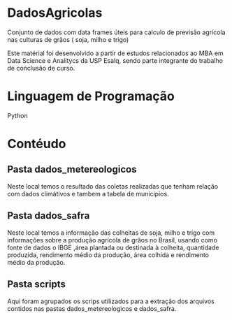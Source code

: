 # DadosAgricolas
Conjunto de dados com data frames úteis para calculo de previsão agrícola nas culturas de grãos ( soja, milho e trigo)

Este matérial foi desenvolvido a partir de estudos relacionados ao MBA em Data Science e Analitycs da USP Esalq, sendo parte integrante do trabalho de conclusão de curso.

# Linguagem de Programação
Python

# Contéudo
## Pasta dados_metereologicos
Neste local temos o resultado das coletas realizadas que tenham relação com dados climátivos e tambem a tabela de municipios.

## Pasta dados_safra
Neste local temos a informação das colheitas de soja, milho e trigo com informações sobre a produção agrícola de grãos no Brasil, usando como fonte de dados o IBGE ,área plantada ou destinada à colheita, quantidade produzida, rendimento médio da produção, área colhida e rendimento médio da produção.

## Pasta scripts
Aqui foram agrupados os scrips utilizados para a extração dos arquivos contidos nas pastas dados_metereologicos e dados_safra.
